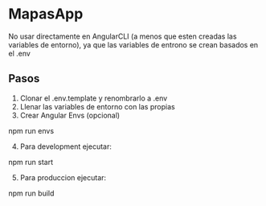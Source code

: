 # MapasApp
No usar directamente en AngularCLI (a menos que esten creadas las variables de entorno), ya que las variables de entrono se crean basados en el .env

## Pasos

1. Clonar el .env.template y renombrarlo a .env
2. Llenar las variables de entorno con las propias
3. Crear Angular Envs (opcional)

npm run envs

4. Para development ejecutar:

npm run start

5. Para produccion ejecutar:

npm run build
